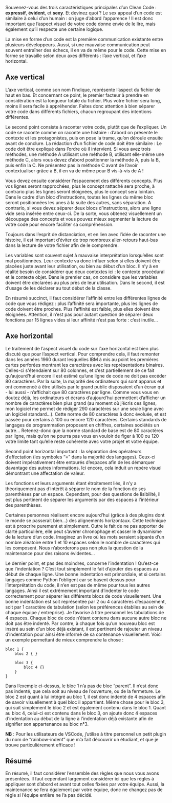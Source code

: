 Souvenez-vous des trois caractéristiques principales d’un Clean Code : **expressif**, **évident**, et **sexy**. Et devinez quoi ? Le sex appeal d’un code est similaire à celui d’un humain : on juge d’abord l’apparence ! Il est donc important que l’aspect visuel de votre code donne envie de le lire, mais également qu’il respecte une certaine logique.

La mise en forme d’un code est la première communication existante entre plusieurs développeurs. Aussi, si une mauvaise communication peut souvent entraîner des échecs, il en va de même pour le code. Cette mise en forme se travaille selon deux axes différents : l’axe vertical, et l’axe horizontal.

## Axe vertical

L’axe vertical, comme son nom l’indique, représente l’aspect du fichier de haut en bas. Et concernant ce point, le premier facteur à prendre en considération est la longueur totale du fichier. Plus votre fichier sera long, moins il sera facile à appréhender. Faites donc attention à bien séparer votre code dans différents fichiers, chacun regroupant des intentions différentes.

Le second point consiste à raconter votre code, plutôt que de l’expliquer. Un code se raconte comme on raconte une histoire : d’abord on présente le contexte et les protagonistes, puis on pose la trame, qu’on déroule ensuite avant de conclure. La rédaction d’un fichier de code doit être similaire : Le code doit être expliqué dans l’ordre où il intervient. Si vous avez trois méthodes, une méthode A utilisant une méthode B, utilisant elle-même une méthode C, alors vous devez d’abord positionner la méthode A, puis la B, puis enfin la C. Ne présentez pas la méthode C avant de l’avoir contextualiser grâce à B, il en va de même pour B vis-à-vis de A !

Vous devez ensuite considérer l’espacement des différents concepts. Plus vos lignes seront rapprochées, plus le concept rattaché sera proche, à contrario plus les lignes seront éloignées, plus le concept sera lointain. Dans le cadre d’un bloc d’instructions, toutes les lignes du même bloc seront positionnées les unes à la suite des autres, sans séparation. A contrario, si vous devez séparer deux blocs d’instructions, alors une ligne vide sera insérée entre ceux-ci. De la sorte, vous obtenez visuellement un découpage des concepts et vous pouvez mieux segmenter la lecture de votre code pour encore faciliter sa compréhension.

Toujours dans l’esprit de distanciation, et en lien avec l’idée de raconter une histoire,  il est important d’éviter de trop nombreux aller-retours haut-bas dans la lecture de votre fichier afin de le comprendre.

Les variables sont souvent sujet à mauvaise interprétation lorsqu’elles sont mal positionnées. Leur contexte va donc influer selon si elles doivent être placées juste avant leur utilisation, ou bien au début d’un bloc. Il n’y à en réalité besoin de considérer que deux contextes ici : le contexte procédural et le contexte objet. Dans le premier cas, on considère que les variables doivent être déclarées au plus près de leur utilisation. Dans le second, il est d’usage de les déclarer au tout début de la classe.

En résumé succinct, il faut considérer l’affinité entre les différentes lignes de code que vous rédigez : plus l’affinité sera importante, plus les lignes de code doivent être proches. Plus l’affinité est faible, plus elles doivent être éloignées. Attention, il n’est pas pour autant question de séparer deux fonctions par 15 lignes vides si leur affinité n’est pas forte : c’est inutile…

## Axe horizontal

Le traitement de l’aspect visuel du code sur l’axe horizontal est bien plus discuté que pour l’aspect vertical. Pour comprendre cela, il faut remonter dans les années 1960 durant lesquelles IBM à mis au point les premières cartes perforées montrant les caractères avec les représentations binaires. Celles-ci s'étendaient sur 80 colonnes, et c’est partiellement de ce fait qu’aujourd’hui encore il est estimé qu’une ligne de code ne doit pas excéder 80 caractères. Par la suite, la majorité des ordinateurs qui sont apparus et ont commencé à être utilisés par le grand public disposaient d’un écran qui - lui aussi - n’affichait que 80 caractères par ligne. Comme vous vous en doutez déjà, les ordinateurs et écrans d’aujourd’hui permettent d’afficher un nombre de caractères bien plus grand (au moment où j’écris ces lignes, mon logiciel me permet de rédiger 290 caractères sur une seule ligne avec un logiciel standard…). Cette norme de 80 caractères à donc évoluée, et est passée pour certains à 100 ou encore 120 caractères. Certains standards de langages de programmation proposent en chiffres, certaines sociétés un autre… Retenez-donc que la norme standard de base est de 80 caractères par ligne, mais qu’on ne pourra pas vous en vouloir de figer à 100 ou 120 votre limite tant qu’elle reste cohérente avec votre projet et votre équipe.

Second point horizontal important : la séparation des opérateurs d’affectation (les symboles “=” dans la majorité des langages). Ceux-ci doivent impérativement être entourés d’espaces afin de les démarquer davantage des autres informations. Ici encore, cela induit un repère visuel démontrant une affectation de valeur.

Les fonctions et leurs arguments étant étroitement liés, il n’y a théoriquement pas d’intérêt à séparer le nom de la fonction de ses parenthèses par un espace. Cependant, pour des questions de lisibilité, il est plus pertinent de séparer les arguments par des espaces à l’intérieur des parenthèses.

Certaines personnes réalisent encore aujourd’hui (grâce à des plugins dont le monde se passerait bien…) des alignements horizontaux. Cette technique est à proscrire purement et simplement. Outre le fait de ne pas apporter de clarté particulière, elle peut s’avérer chronophage et casser le dynamisme de la lecture d’un code. Imaginez un livre où les mots seraient séparés d’un nombre aléatoire entre 1 et 10 espaces selon le nombre de caractères qui les composent. Nous n’aborderons pas non plus la question de la maintenance pour des raisons évidentes…

Le dernier point, et pas des moindres, concerne l’indentation ! Qu’est-ce que l’indentation ? C’est tout simplement le fait d’ajouter des espaces au début de chaque ligne. Une bonne indentation est primordiale, et si certains langages comme Python l’obligent car se basent dessus pour l’interprétation du code, il n’en est pas de même pour tous les autres langages. Ainsi il est extrêmement important d’indenter le code correctement pour séparer les différents blocs de code visuellement. Une bonne indentation est soit représentée par 2 ou 4 caractères d’espacement, soit par 1 caractère de tabulation (selon les préférences établies au sein de chaque équipe / entreprise). Je favorise à titre personnel les tabulations de 4 espaces. Chaque bloc de code n’étant contenu dans aucune autre bloc ne doit pas être indenté. Par contre, à chaque fois qu’un nouveau bloc est inséré au sein d’un bloc déjà existant, il est pertinent de rajouter un niveau d’indentation pour ainsi être informé de sa contenance visuellement. Voici un exemple permettant de mieux comprendre la chose : 

```
bloc 1 {
    bloc 2 { }

    bloc 3 {
        bloc 4 {}
    }
}
```

Dans l’exemple ci-dessus, le bloc 1 n’a pas de bloc “parent”. Il n’est donc pas indenté, que cela soit au niveau de l’ouverture, ou de la fermeture. Le bloc 2 est quant à lui intégré au bloc 1, il est donc indenté de 4 espaces afin de savoir visuellement à quel bloc il appartient.
Même chose pour le bloc 3, qui suit simplement le bloc 2 et est également contenu dans le bloc 1. Quant au bloc 4, celui-ci est contenu dans le bloc 3, on ajoute donc 4 espaces d’indentation au début de la ligne à l'indentation déjà existante afin de signifier son appartenance au bloc n°3.

**NB** : Pour les utilisateurs de VSCode, j’utilise à titre personnel un petit plugin du nom de “rainbow-indent” que m’a fait découvrir un étudiant, et que je trouve particulièrement efficace !

## Résumé

En résumé, il faut considérer l’ensemble des règles que nous vous avons présentées. Il faut cependant largement considérer ici que les règles à appliquer sont d’abord et avant tout celles fixées par votre équipe. Aussi, la maintenance se fera également par votre équipe, donc ne changez pas de règle si l’équipe entière ne l’a pas décidé.
